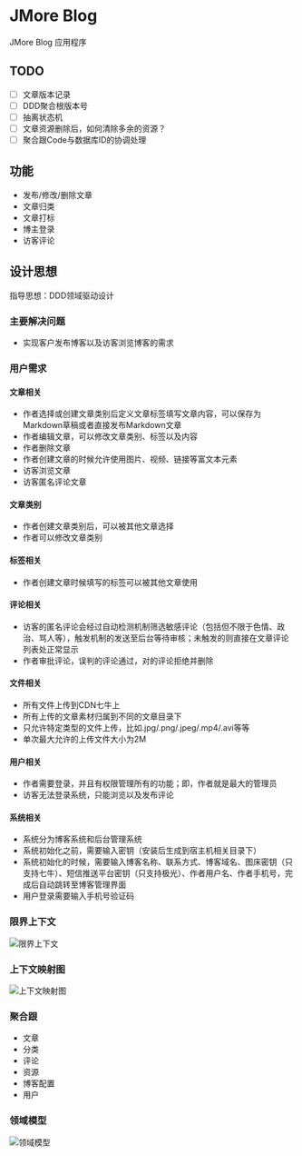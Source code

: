 # JMore Blog

JMore Blog 应用程序

## TODO

- [ ] 文章版本记录
- [ ] DDD聚合根版本号
- [ ] 抽离状态机
- [ ] 文章资源删除后，如何清除多余的资源？
- [ ] 聚合跟Code与数据库ID的协调处理

## 功能

* 发布/修改/删除文章
* 文章归类
* 文章打标
* 博主登录
* 访客评论

## 设计思想

指导思想：DDD领域驱动设计

### 主要解决问题

* 实现客户发布博客以及访客浏览博客的需求

### 用户需求

#### 文章相关

* 作者选择或创建文章类别后定义文章标签填写文章内容，可以保存为Markdown草稿或者直接发布Markdown文章
* 作者编辑文章，可以修改文章类别、标签以及内容
* 作者删除文章
* 作者创建文章的时候允许使用图片、视频、链接等富文本元素
* 访客浏览文章
* 访客匿名评论文章

#### 文章类别

* 作者创建文章类别后，可以被其他文章选择
* 作者可以修改文章类别

#### 标签相关

* 作者创建文章时候填写的标签可以被其他文章使用

#### 评论相关

* 访客的匿名评论会经过自动检测机制筛选敏感评论（包括但不限于色情、政治、骂人等），触发机制的发送至后台等待审核；未触发的则直接在文章评论列表处正常显示
* 作者审批评论，误判的评论通过，对的评论拒绝并删除

#### 文件相关

* 所有文件上传到CDN七牛上
* 所有上传的文章素材归属到不同的文章目录下
* 只允许特定类型的文件上传，比如.jpg/.png/.jpeg/.mp4/.avi等等
* 单次最大允许的上传文件大小为2M

#### 用户相关

* 作者需要登录，并且有权限管理所有的功能；即，作者就是最大的管理员
* 访客无法登录系统，只能浏览以及发布评论

#### 系统相关

* 系统分为博客系统和后台管理系统
* 系统初始化之前，需要输入密钥（安装后生成到宿主机相关目录下）
* 系统初始化的时候，需要输入博客名称、联系方式、博客域名、图床密钥（只支持七牛）、短信推送平台密钥（只支持极光）、作者用户名、作者手机号，完成后自动跳转至博客管理界面
* 用户登录需要输入手机号验证码


### 限界上下文

![限界上下文](https://static.xuqiang.me/public/images/%E9%99%90%E7%95%8C%E4%B8%8A%E4%B8%8B%E6%96%87.png)

### 上下文映射图

![上下文映射图](https://static.xuqiang.me/public/images/%E4%B8%8A%E4%B8%8B%E6%96%87%E6%98%A0%E5%B0%84%E5%9B%BE.png)

### 聚合跟

* 文章
* 分类
* 评论
* 资源
* 博客配置
* 用户

### 领域模型

![领域模型](https://static.xuqiang.me/public/images/%E5%8D%9A%E5%AE%A2DDD%E9%A2%86%E5%9F%9F%E9%A9%B1%E5%8A%A8%E8%AE%BE%E8%AE%A1-4.png)
